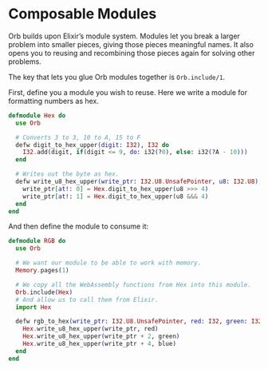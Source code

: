# Composable Modules

Orb builds upon Elixir’s module system. Modules let you break a larger problem into smaller pieces, giving those pieces meaningful names. It also opens you to reusing and recombining those pieces again for solving other problems.

The key that lets you glue Orb modules together is `Orb.include/1`.

First, define you a module you wish to reuse. Here we write a module for formatting numbers as hex.

```elixir
defmodule Hex do
  use Orb

  # Converts 3 to 3, 10 to A, 15 to F
  defw digit_to_hex_upper(digit: I32), I32 do
    I32.add(digit, if(digit <= 9, do: i32(?0), else: i32(?A - 10)))
  end

  # Writes out the byte as hex.
  defw write_u8_hex_upper(write_ptr: I32.U8.UnsafePointer, u8: I32.U8), I32 do
    write_ptr[at!: 0] = Hex.digit_to_hex_upper(u8 >>> 4)
    write_ptr[at!: 1] = Hex.digit_to_hex_upper(u8 &&& 4)
  end
end
```

And then define the module to consume it:

```elixir
defmodule RGB do
  use Orb

  # We want our module to be able to work with memory.
  Memory.pages(1)

  # We copy all the WebAssembly functions from Hex into this module.
  Orb.include(Hex)
  # And allow us to call them from Elixir.
  import Hex

  defw rgb_to_hex(write_ptr: I32.U8.UnsafePointer, red: I32, green: I32, blue: I32), I32 do
    Hex.write_u8_hex_upper(write_ptr, red)
    Hex.write_u8_hex_upper(write_ptr + 2, green)
    Hex.write_u8_hex_upper(write_ptr + 4, blue)
  end
end
```
